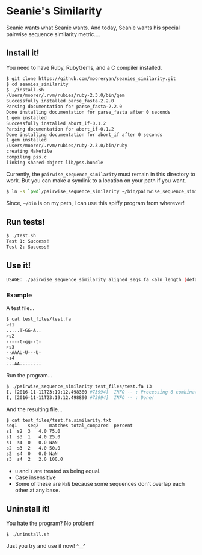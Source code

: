 # Seanie's Similarity

Seanie wants what Seanie wants. And today, Seanie wants his special pairwise sequence similarity metric....

## Install it!

You need to have Ruby, RubyGems, and a C compiler installed.

```bash
$ git clone https://github.com/mooreryan/seanies_similarity.git
$ cd seanies_similarity
$ ./install.sh
/Users/moorer/.rvm/rubies/ruby-2.3.0/bin/gem
Successfully installed parse_fasta-2.2.0
Parsing documentation for parse_fasta-2.2.0
Done installing documentation for parse_fasta after 0 seconds
1 gem installed
Successfully installed abort_if-0.1.2
Parsing documentation for abort_if-0.1.2
Done installing documentation for abort_if after 0 seconds
1 gem installed
/Users/moorer/.rvm/rubies/ruby-2.3.0/bin/ruby
creating Makefile
compiling pss.c
linking shared-object lib/pss.bundle
```

Currently, the  `pairwise_sequence_similarity` must remain in this directory to work. But you can make a symlink to a location on your path if you want.

```bash
$ ln -s `pwd`/pairwise_sequence_similarity ~/bin/pairwise_sequence_similarity
```

Since, `~/bin` is on my path, I can use this spiffy program from wherever!

## Run tests!

```bash
$ ./test.sh
Test 1: Success!
Test 2: Success!
```

## Use it!

```bash
USAGE: ./pairwise_sequence_similarity aligned_seqs.fa <aln_length (default: 50,000)>
```

### Example

A test file...

```bash
$ cat test_files/test.fa
>s1
.....T-GG-A..
>s2
-----t-gg--t-
>s3
--AAAU-U---U-
>s4
---AA--------
```

Run the program...

```bash
$ ./pairwise_sequence_similarity test_files/test.fa 13
I, [2016-11-11T23:19:12.498380 #73994]  INFO -- : Processing 6 combinations for 4 sequences
I, [2016-11-11T23:19:12.498890 #73994]  INFO -- : Done!
```

And the resulting file...

```bash
$ cat test_files/test.fa.similarity.txt
seq1	seq2	matches	total_compared	percent
s1	s2	3	4.0	75.0
s1	s3	1	4.0	25.0
s1	s4	0	0.0	NaN
s2	s3	2	4.0	50.0
s2	s4	0	0.0	NaN
s3	s4	2	2.0	100.0
```

- `U` and `T` are treated as being equal. 
- Case insensitive
- Some of these are `NaN` because some sequences don't overlap each other at any base.

## Uninstall it!

You hate the program? No problem!

```bash
$ ./uninstall.sh
```

Just you try and use it now! ^__^